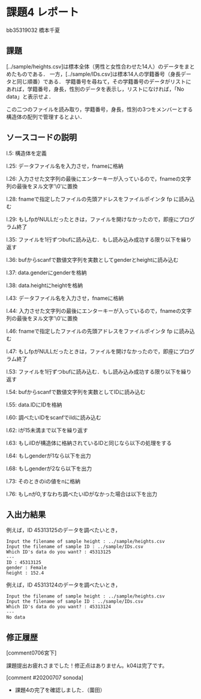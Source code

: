 # 課題4 レポート

bb35319032 橋本千夏

## 課題

[../sample/heights.csv]は標本全体（男性と女性合わせた14人）のデータをまとめたものである．
一方，[../sample/IDs.csv]は標本14人の学籍番号（身長データと同じ順番）である．
学籍番号を尋ねて，その学籍番号のデータがリストにあれば，学籍番号，身長，性別のデータを表示し，リストになければ，「No data」と表示せよ．

この二つのファイルを読み取り，学籍番号，身長，性別の3つをメンバーとする構造体の配列で管理するとよい．

## ソースコードの説明

l.5: 構造体を定義

l.25: データファイル名を入力させ，fnameに格納

l.26: 入力させた文字列の最後にエンターキーが入っているので，fnameの文字列の最後をヌル文字'\0'に置換

l.28: fnameで指定したファイルの先頭アドレスをファイルポインタ fp に読み込む

l.29: もしfpがNULLだったときは，ファイルを開けなかったので，即座にプログラム終了

l.35: ファイルを1行ずつbufに読み込む．もし読み込み成功する限り以下を繰り返す

l.36: bufからscanfで数値文字列を実数としてgenderとheightに読み込む

l.37: data.genderにgenderを格納

l.38: data.heightにheightを格納

l.43: データファイル名を入力させ，fnameに格納

l.44: 入力させた文字列の最後にエンターキーが入っているので，fnameの文字列の最後をヌル文字'\0'に置換

l.46: fnameで指定したファイルの先頭アドレスをファイルポインタ fp に読み込む

l.47: もしfpがNULLだったときは，ファイルを開けなかったので，即座にプログラム終了

l.53: ファイルを1行ずつbufに読み込む．もし読み込み成功する限り以下を繰り返す

l.54: bufからscanfで数値文字列を実数としてIDに読み込む

l.55: data.IDにIDを格納

l.60: 調べたいIDをscanfでiIdに読み込む

l.62: iが15未満まで以下を繰り返す

l.63: もしiIDが構造体に格納されているIDと同じなら以下の処理をする

l.64: もしgenderが1なら以下を出力

l.68: もしgenderが2なら以下を出力

l.73: そのときのiの値をnに格納

l.76: もしnが0,すなわち調べたいIDがなかった場合は以下を出力


## 入出力結果

例えば，ID 45313125のデータを調べたいとき，

```
Input the filename of sample height : ../sample/heights.csv
Input the filename of sample ID : ../sample/IDs.csv
Which ID's data do you want? : 45313125
---
ID : 45313125
gender : Female
height : 152.4
```

例えば，ID 45313124のデータを調べたいとき，

```
Input the filename of sample height : ../sample/heights.csv
Input the filename of sample ID : ../sample/IDs.csv
Which ID's data do you want? : 45313124
---
No data
```

## 修正履歴
[comment0706宮下]

課題提出お疲れさまでした！修正点はありません。k04は完了です。

[comment #20200707 sonoda]
- 課題4の完了を確認しました．（薗田）
